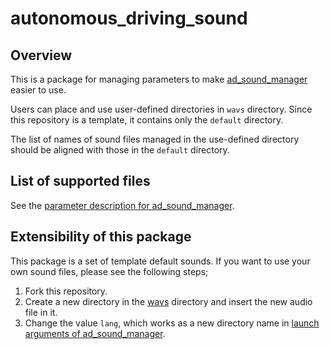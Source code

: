 # autonomous_driving_sound

## Overview
This is a package for managing parameters to make [ad_sound_manager](https://github.com/eve-autonomy/ad_sound_manager) easier to use.

Users can place and use user-defined directories in `wavs` directory.
Since this repository is a template, it contains only the `default` directory.

The list of names of sound files managed in the use-defined directory should be aligned with those in the `default` directory.

## List of supported files
See the [parameter description for ad_sound_manager](https://github.com/eve-autonomy/ad_sound_manager#parameter-description).

## Extensibility of this package
This package is a set of template default sounds.
If you want to use your own sound files, please see the following steps;
1. Fork this repository.
1. Create a new directory in the [wavs](#/wavs) directory and insert the new audio file in it.
1. Change the value `lang`, which works as a new directory name in [launch arguments of ad_sound_manager](https://github.com/eve-autonomy/ad_sound_manager#launch-arguments).

